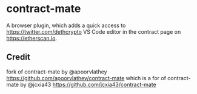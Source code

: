 # contract-mate

A browser plugin, which adds a quick access to https://twitter.com/dethcrypto VS Code editor in the contract page on https://etherscan.io.

<!-- ![screenshot1](https://addons.mozilla.org/user-media/previews/thumbs/264/264514.jpg?modified=1639652105) -->

<!-- Chrome: https://chrome.google.com/webstore/detail/contract-mate/mbglhphbjpgjhkmhmjcebjoijlnogccp  
Firefox: https://addons.mozilla.org/en-US/firefox/addon/contract-mate/ -->

## Credit
fork of contract-mate by @apoorvlathey https://github.com/apoorvlathey/contract-mate which is a for of contract-mate by @jcxia43 https://github.com/jcxia43/contract-mate
